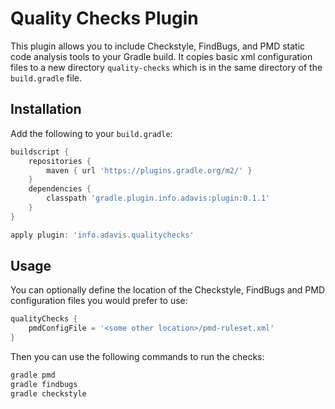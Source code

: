 Quality Checks Plugin
======

This plugin allows you to include Checkstyle, FindBugs, and PMD static code analysis tools to your Gradle build. 
It copies basic xml configuration files to a new directory `quality-checks` which is in the same directory of the `build.gradle` file.

Installation
------------

Add the following to your `build.gradle`:

```gradle
buildscript {
    repositories {
        maven { url 'https://plugins.gradle.org/m2/' }
    }
    dependencies {
        classpath 'gradle.plugin.info.adavis:plugin:0.1.1'
    }
}

apply plugin: 'info.adavis.qualitychecks'
```

Usage
-----

You can optionally define the location of the Checkstyle, FindBugs and PMD configuration files you would prefer to use:

```gradle
qualityChecks {
    pmdConfigFile = '<some other location>/pmd-ruleset.xml'
}
```

Then you can use the following commands to run the checks:

```gradle
gradle pmd
gradle findbugs
gradle checkstyle
```